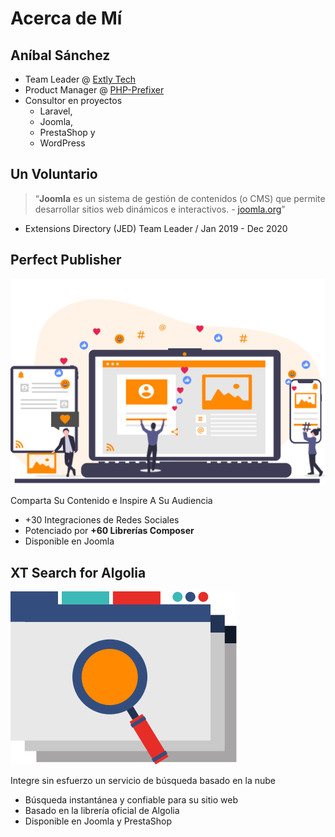# Acerca de Mí


## Aníbal Sánchez <!-- .slide: class="who" data-background-repeat="no-repeat" data-background-image="images/05-about-me/anibal-0612-200.jpg" data-background-size="auto auto" data-background-position="95% 5%" -->

- Team Leader @ [Extly Tech](https://www.extly.com)
- Product Manager @ [PHP-Prefixer](https://php-prefixer.com)
- Consultor en proyectos
  - Laravel,
  - Joomla,
  - PrestaShop y
  - WordPress


## Un Voluntario <!-- .slide: data-background-image="images/05-about-me/joomla_logo.png" data-background-size="auto auto" data-background-position="90% 10%" data-visibility="hidden" -->

<blockquote cite="https://www.joomla.org/">
  &ldquo;<b>Joomla</b> es un sistema de gestión de contenidos (o CMS) que permite desarrollar sitios web dinámicos e interactivos. - <a href="https://www.joomla.org" target="_blank">joomla.org</a>&rdquo;
</blockquote> <!-- .element: class="small" -->

- <!-- .element: class="small" --> Extensions Directory (JED) Team Leader / Jan 2019 - Dec 2020


## Perfect Publisher <!-- .slide: class="who" data-background-repeat="no-repeat" data-background-image="images/05-about-me/extly-logo.svg" data-background-size="12% auto" data-background-position="90% 10%" class="list-small" -->

![Perfect Publisher](images/05-about-me/Perfect-Publisher-product.svg)<!-- .element: class="w-25" -->

Comparta Su Contenido e Inspire A Su Audiencia

- +30 Integraciones de Redes Sociales
- Potenciado por **+60 Librerías Composer**
- Disponible en Joomla


## XT Search for Algolia <!-- .slide: class="who" data-background-repeat="no-repeat" data-background-image="images/05-about-me/extly-logo.svg" data-background-size="12% auto" data-background-position="90% 10%" class="list-small" -->

![XT Search for Algolia](images/05-about-me/xt-search-for-algolia.svg)<!-- .element: class="w-25" -->

Integre sin esfuerzo un servicio de búsqueda basado en la nube

- Búsqueda instantánea y confiable para su sitio web
- Basado en la librería oficial de Algolia
- Disponible en Joomla y PrestaShop

